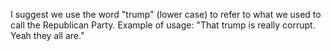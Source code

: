 I suggest we use the word "trump" (lower case) to refer to what we used to call the Republican Party. Example of usage: "That trump is really corrupt. Yeah they all are."

